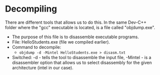 # Decompiling

There are different tools that allows us to do this. In the same Dev-C++ folder where the "gcc" executable is located, is a file called "objdump.exe".

* The purpose of this file is to disassemble executable programs.
* File: HelloStudents.exe (file we compiled earlier).
* Command to decompile:
  * `objdump -d -Mintel HelloStudents.exe > disasm.txt` &#x20;
* Switched: -d - tells the tool to disassemble the input file, -Mintel - is a disassembler option that allows us to select disassembly for the given architecture (intel in our case).
